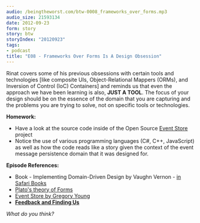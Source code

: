 ```yaml
---
audio: /beingtheworst.com/btw-0008_frameworks_over_forms.mp3
audio_size: 21593134
date: 2012-09-23
form: story
story: btw
storyIndex: "20120923"
tags:
- podcast
title: "E08 - Frameworks Over Forms Is A Design Obsession"
---
```

<p>Rinat covers some of his previous obsessions with certain tools and technologies [like composite UIs, Object-Relational Mappers (ORMs), and Inversion of Control (IoC) Containers] and reminds us that even the approach we have been learning is also, <strong>JUST A TOOL</strong>.  The focus of your design should be on the essence of the domain that you are capturing and the problems you are trying to solve, not on specific tools or technologies.</p>



<p><strong>Homework:</strong></p>
<ul>
<li>Have a look at the source code inside of the Open Source <a href="http://geteventstore.com/">Event Store</a> project</li>
<li>Notice the use of various programming languages (C#, C++, JavaScript) as well as how the code reads like a story given the context of the event message persistence domain that it was designed for.</li>
</ul>
<p><strong>Episode References:</strong></p>
<ul>
<li>Book - Implementing Domain-Driven Design by Vaughn Vernon - <a href="http://my.safaribooksonline.com/9780133039900">in Safari Books</a></li>
<li><a href="http://en.wikipedia.org/wiki/Theory_of_Forms">Plato's theory of Forms</a></li>
<li><a href="http://geteventstore.com/">Event Store by Gregory Young</a></li>
<li><strong><a href="http://beingtheworst.com/about">Feedback and Finding Us</a></strong></li>
</ul>
<p><em>What do you think?</em></p>
